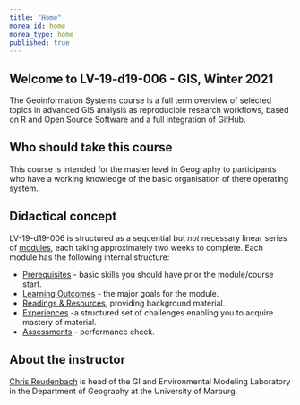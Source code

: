 ```yaml
---
title: "Home"
morea_id: home
morea_type: home
published: true
---
```


## Welcome to LV-19-d19-006 - GIS, Winter 2021



The Geoinformation Systems course is a full term overview of selected topics in advanced GIS analysis as reproducible research workflows, based on R and Open Source Software and a full integration of GitHub. 

## Who should take this course

  This course is intended for the master level in Geography to participants who have a working knowledge of the basic organisation of there operating system.

## Didactical concept

LV-19-d19-006 is structured as a sequential but *not* necessary linear series of [modules](/LV-19-d19-006/modules), each taking approximately two weeks to complete. Each module has the following internal structure:

  * [Prerequisites](/LV-19-d19-006/prerequisites) - basic skills you should have prior the module/course start.
  * [Learning Outcomes](/LV-19-d19-006//outcomes) - the major goals for the module.
  * [Readings & Resources](/LV-19-d19-006/readings), providing background material.
  * [Experiences](/LV-19-d19-006/experiences) -a structured set of challenges enabling you to acquire mastery of material.
  * [Assessments](/LV-19-d19-006/assessments) - performance check.

## About the instructor

[Chris Reudenbach](https://www.uni-marburg.de/de/fb19/fachbereich/staff/reudenbach) is head of the GI and Environmental Modeling Laboratory in the Department of Geography at the University of Marburg.